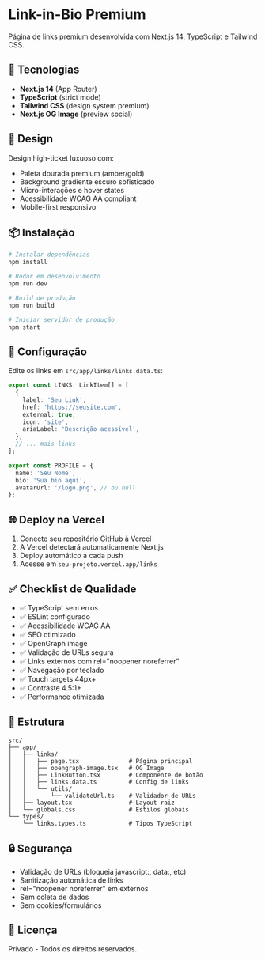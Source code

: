 # Link-in-Bio Premium

Página de links premium desenvolvida com Next.js 14, TypeScript e Tailwind CSS.

## 🚀 Tecnologias

- **Next.js 14** (App Router)
- **TypeScript** (strict mode)
- **Tailwind CSS** (design system premium)
- **Next.js OG Image** (preview social)

## 🎨 Design

Design high-ticket luxuoso com:
- Paleta dourada premium (amber/gold)
- Background gradiente escuro sofisticado
- Micro-interações e hover states
- Acessibilidade WCAG AA compliant
- Mobile-first responsivo

## 📦 Instalação

```bash
# Instalar dependências
npm install

# Rodar em desenvolvimento
npm run dev

# Build de produção
npm run build

# Iniciar servidor de produção
npm start
```

## 🔧 Configuração

Edite os links em `src/app/links/links.data.ts`:

```typescript
export const LINKS: LinkItem[] = [
  {
    label: 'Seu Link',
    href: 'https://seusite.com',
    external: true,
    icon: 'site',
    ariaLabel: 'Descrição acessível',
  },
  // ... mais links
];

export const PROFILE = {
  name: 'Seu Nome',
  bio: 'Sua bio aqui',
  avatarUrl: '/logo.png', // ou null
};
```

## 🌐 Deploy na Vercel

1. Conecte seu repositório GitHub à Vercel
2. A Vercel detectará automaticamente Next.js
3. Deploy automático a cada push
4. Acesse em `seu-projeto.vercel.app/links`

## ✅ Checklist de Qualidade

- ✅ TypeScript sem erros
- ✅ ESLint configurado
- ✅ Acessibilidade WCAG AA
- ✅ SEO otimizado
- ✅ OpenGraph image
- ✅ Validação de URLs segura
- ✅ Links externos com rel="noopener noreferrer"
- ✅ Navegação por teclado
- ✅ Touch targets 44px+
- ✅ Contraste 4.5:1+
- ✅ Performance otimizada

## 📱 Estrutura

```
src/
├── app/
│   ├── links/
│   │   ├── page.tsx              # Página principal
│   │   ├── opengraph-image.tsx   # OG Image
│   │   ├── LinkButton.tsx        # Componente de botão
│   │   ├── links.data.ts         # Config de links
│   │   └── utils/
│   │       └── validateUrl.ts    # Validador de URLs
│   ├── layout.tsx                # Layout raiz
│   └── globals.css               # Estilos globais
└── types/
    └── links.types.ts            # Tipos TypeScript
```

## 🔒 Segurança

- Validação de URLs (bloqueia javascript:, data:, etc)
- Sanitização automática de links
- rel="noopener noreferrer" em externos
- Sem coleta de dados
- Sem cookies/formulários

## 📝 Licença

Privado - Todos os direitos reservados.
